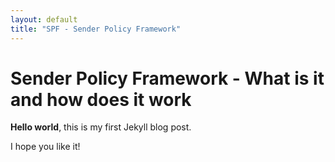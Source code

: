 ```yaml
---
layout: default
title: "SPF - Sender Policy Framework"
---
```


# Sender Policy Framework - What is it and how does it work

**Hello world**, this is my first Jekyll blog post.

I hope you like it!